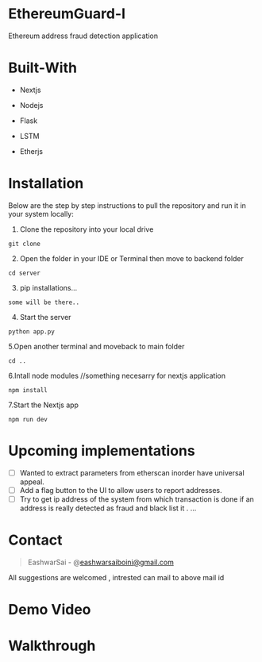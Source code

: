 # EthereumGuard-I 
Ethereum address fraud detection application
# Built-With 
- Nextjs
+ Nodejs
- Flask
+ LSTM
- Etherjs

# Installation
Below are the step by step instructions to pull the repository and run it in your system locally:
  
  1. Clone the repository into your local drive
  ```
  git clone 
  ```
  2. Open the folder in your IDE or Terminal then move to backend folder
  ```
  cd server
  ```
  3. pip installations...
  ```
  some will be there..
  ```
  4. Start the server
  ```
  python app.py
  ```
  5.Open another terminal and moveback to main folder
  ```
  cd ..
  ```
  6.Intall node modules //something necesarry for nextjs application
  ```
  npm install
  ```
  7.Start the Nextjs app
  ```
  npm run dev
  ```
# Upcoming implementations
- [ ] Wanted to extract parameters from etherscan inorder have universal appeal.
- [ ] Add a flag button to the UI to allow users to report addresses.
- [ ] Try to get ip address of the system from which transaction is done if an address is really detected as fraud and black list it .
...
# Contact 
  > EashwarSai  - @eashwarsaiboini@gmail.com

 All suggestions are welcomed , intrested can mail to above mail id

# Demo Video


# Walkthrough

